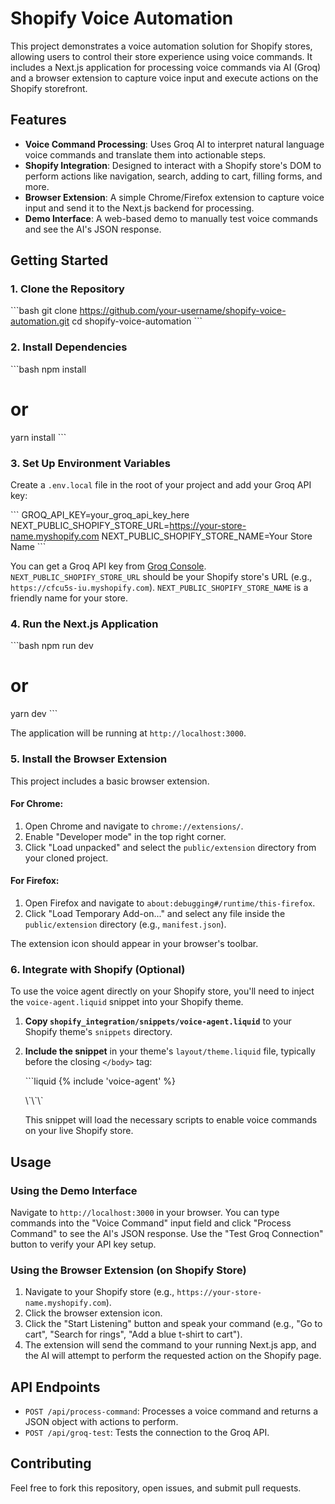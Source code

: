 # Shopify Voice Automation

This project demonstrates a voice automation solution for Shopify stores, allowing users to control their store experience using voice commands. It includes a Next.js application for processing voice commands via AI (Groq) and a browser extension to capture voice input and execute actions on the Shopify storefront.

## Features

- **Voice Command Processing**: Uses Groq AI to interpret natural language voice commands and translate them into actionable steps.
- **Shopify Integration**: Designed to interact with a Shopify store's DOM to perform actions like navigation, search, adding to cart, filling forms, and more.
- **Browser Extension**: A simple Chrome/Firefox extension to capture voice input and send it to the Next.js backend for processing.
- **Demo Interface**: A web-based demo to manually test voice commands and see the AI's JSON response.

## Getting Started

### 1. Clone the Repository

\`\`\`bash
git clone https://github.com/your-username/shopify-voice-automation.git
cd shopify-voice-automation
\`\`\`

### 2. Install Dependencies

\`\`\`bash
npm install
# or
yarn install
\`\`\`

### 3. Set Up Environment Variables

Create a `.env.local` file in the root of your project and add your Groq API key:

\`\`\`
GROQ_API_KEY=your_groq_api_key_here
NEXT_PUBLIC_SHOPIFY_STORE_URL=https://your-store-name.myshopify.com
NEXT_PUBLIC_SHOPIFY_STORE_NAME=Your Store Name
\`\`\`

You can get a Groq API key from [Groq Console](https://console.groq.com/).
`NEXT_PUBLIC_SHOPIFY_STORE_URL` should be your Shopify store's URL (e.g., `https://cfcu5s-iu.myshopify.com`).
`NEXT_PUBLIC_SHOPIFY_STORE_NAME` is a friendly name for your store.

### 4. Run the Next.js Application

\`\`\`bash
npm run dev
# or
yarn dev
\`\`\`

The application will be running at `http://localhost:3000`.

### 5. Install the Browser Extension

This project includes a basic browser extension.

#### For Chrome:
1. Open Chrome and navigate to `chrome://extensions/`.
2. Enable "Developer mode" in the top right corner.
3. Click "Load unpacked" and select the `public/extension` directory from your cloned project.

#### For Firefox:
1. Open Firefox and navigate to `about:debugging#/runtime/this-firefox`.
2. Click "Load Temporary Add-on..." and select any file inside the `public/extension` directory (e.g., `manifest.json`).

The extension icon should appear in your browser's toolbar.

### 6. Integrate with Shopify (Optional)

To use the voice agent directly on your Shopify store, you'll need to inject the `voice-agent.liquid` snippet into your Shopify theme.

1. **Copy `shopify_integration/snippets/voice-agent.liquid`** to your Shopify theme's `snippets` directory.
2. **Include the snippet** in your theme's `layout/theme.liquid` file, typically before the closing `</body>` tag:

   \`\`\`liquid
   {% include 'voice-agent' %}
   </body>
   </html>
   \`\`\`

   This snippet will load the necessary scripts to enable voice commands on your live Shopify store.

## Usage

### Using the Demo Interface

Navigate to `http://localhost:3000` in your browser. You can type commands into the "Voice Command" input field and click "Process Command" to see the AI's JSON response. Use the "Test Groq Connection" button to verify your API key setup.

### Using the Browser Extension (on Shopify Store)

1. Navigate to your Shopify store (e.g., `https://your-store-name.myshopify.com`).
2. Click the browser extension icon.
3. Click the "Start Listening" button and speak your command (e.g., "Go to cart", "Search for rings", "Add a blue t-shirt to cart").
4. The extension will send the command to your running Next.js app, and the AI will attempt to perform the requested action on the Shopify page.

## API Endpoints

- `POST /api/process-command`: Processes a voice command and returns a JSON object with actions to perform.
- `POST /api/groq-test`: Tests the connection to the Groq API.

## Contributing

Feel free to fork this repository, open issues, and submit pull requests.
